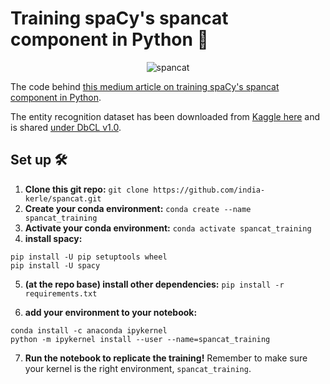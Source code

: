 # Training spaCy's spancat component in Python 🐍

<p align="center">
  <img src="https://user-images.githubusercontent.com/46863334/194558740-95e51e09-81d9-41b6-8481-38a2aaee3f98.gif" alt="spancat"/>
</p>

The code behind [this medium article on training spaCy's spancat component in Python](https://hackmd.io/Yg2u3MZQS26_WbdO5WSdWw?edit).

The entity recognition dataset has been downloaded from [Kaggle here](https://www.kaggle.com/datasets/debasisdotcom/name-entity-recognition-ner-dataset) and is shared [under DbCL v1.0](https://www.ebi.ac.uk/ols/ontologies/swo/terms?iri=http%3A%2F%2Fwww.ebi.ac.uk%2Fswo%2Flicense%2FSWO_1000097).   


## Set up 🛠️

1. **Clone this git repo:** `git clone https://github.com/india-kerle/spancat.git`
2. **Create your conda environment:** `conda create --name spancat_training`
3. **Activate your conda environment:** `conda activate spancat_training` 
4. **install spacy:**
```
pip install -U pip setuptools wheel
pip install -U spacy
```
5. **(at the repo base) install other dependencies:** `pip install -r requirements.txt`

6. **add your environment to your notebook:** 
```
conda install -c anaconda ipykernel
python -m ipykernel install --user --name=spancat_training
```

7. **Run the notebook to replicate the training!** Remember to make sure your kernel is the right environment, `spancat_training`. 